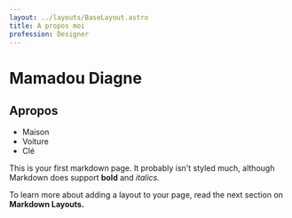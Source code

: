 ```yaml
---
layout: ../layouts/BaseLayout.astro
title: A propos moi
profession: Designer
---
```


# Mamadou Diagne

## Apropos

- Maison
- Voiture
- Clé

This is your first markdown page. It probably isn't styled much, although
Markdown does support **bold** and _italics._

To learn more about adding a layout to your page, read the next section on **Markdown Layouts.**
